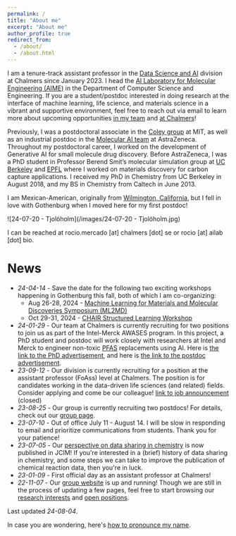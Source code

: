 ```yaml
---
permalink: /
title: "About me"
excerpt: "About me"
author_profile: true
redirect_from:
  - /about/
  - /about.html
---
```


I am a tenure-track assistant professor in the [Data Science and AI](https://www.chalmers.se/en/departments/cse/research/dsai/Pages/default.aspx) division at Chalmers since January 2023. I head the [AI Laboratory for Molecular Engineering (AIME)](https://ailab.bio/) in the Department of Computer Science and Engineering. If you are a student/postdoc interested in doing research at the interface of machine learning, life science, and materials science in a vibrant and supportive environment, feel free to reach out via email to learn more about upcoming opportunities [in my team](https://ailab.bio/join-us) and [at Chalmers](https://www.chalmers.se/en/about-chalmers/Working-at-Chalmers/Vacancies/Pages/default.aspx)!

Previously, I was a postdoctoral associate in the [Coley group](https://coley.mit.edu/) at MIT, as well as an industrial postdoc in the [Molecular AI team](https://github.com/MolecularAI) at AstraZeneca. Throughout my postdoctoral career, I worked on the development of Generative AI for small molecule drug discovery. Before AstraZeneca, I was a PhD student in Professor Berend Smit’s molecular simulation group at [UC Berkeley](http://www.cchem.berkeley.edu/molsim/) and [EPFL](https://www.epfl.ch/labs/lsmo/) where I worked on materials discovery for carbon capture applications. I received my PhD in Chemistry from UC Berkeley in August 2018, and my BS in Chemistry from Caltech in June 2013.

I am Mexican-American, originally from [Wilmington, California](https://en.wikipedia.org/wiki/Wilmington,_Los_Angeles), but I fell in love with Gothenburg when I moved here for my first postdoc!

![24-07-20 - Tjolöholm](/images/24-07-20 - Tjolöholm.jpg)

I can be reached at rocio.mercado [at] chalmers [dot] se or rocio [at] ailab [dot] bio.

# News
* *24-04-14* - Save the date for the following two exciting workshops happening in Gothenburg this fall, both of which I am co-organizing:
  * Aug 26-28, 2024 - [Machine Learning for Materials and Molecular Discoveries Symposium (ML2MD)](https://ui.ungpd.com/Events/e2f732ce-74f8-46aa-916e-3307251d42b4)
  * Oct 29-31, 2024 - [CHAIR Structured Learning Workshop](https://ui.ungpd.com/Events/6b0a7d77-0bd4-4bc2-a378-bb6d052d5b08)
* *24-01-29* - Our team at Chalmers is currently recruiting for two positions to join us as part of the Intel-Merck AWASES program. In this project, a PhD student and postdoc will work closely with researchers at Intel and Merck to engineer non-toxic [PFAS](https://research.ibm.com/projects/pfas) replacements using AI. Here is [the link to the PhD advertisement](https://www.chalmers.se/om-chalmers/arbeta-hos-oss/lediga-tjanster/?rmpage=job&rmjob=12530&rmlang=SE), and here is [the link to the postdoc advertisement](https://www.chalmers.se/om-chalmers/arbeta-hos-oss/lediga-tjanster/?rmpage=job&rmjob=12529&rmlang=SE).
* *23-09-12* - Our division is currently recruiting for a position at the assistant professor (FoAss) level at Chalmers. The position is for candidates working in the data-driven life sciences (and related) fields. Consider applying and come be our colleague! [link to job announcement](https://www.chalmers.se/en/about-chalmers/work-with-us/vacancies/?rmpage=job&rmjob=11769&rmlang=UK) (closed)
* *23-08-25* - Our group is currently recruiting two postdocs! For details, check out our [group page](https://ailab.bio/join-us).
* *23-07-10* - Out of office July 11 - August 14. I will be slow in responding to email and prioritize communications from students. Thank you for your patience!
* *23-07-05* - Our [perspective on data sharing in chemistry](https://doi.org/10.1021/acs.jcim.3c00607) is now published in JCIM! If you're interested in a (brief) history of data sharing in chemistry, and some steps we can take to improve the publication of chemical reaction data, then you're in luck.
* *23-01-09* - First official day as an assistant professor at Chalmers!
* *22-11-07* - Our [group website](https://ailab.bio/) is up and running! Though we are still in the process of updating a few pages, feel free to start browsing our [research interests](https://ailab.bio/research-themes) and [open positions](https://ailab.bio/join-us).

Last updated *24-08-04*.

In case you are wondering, here's [how to pronounce my name](https://youtu.be/s7A2uDrmjgY).
